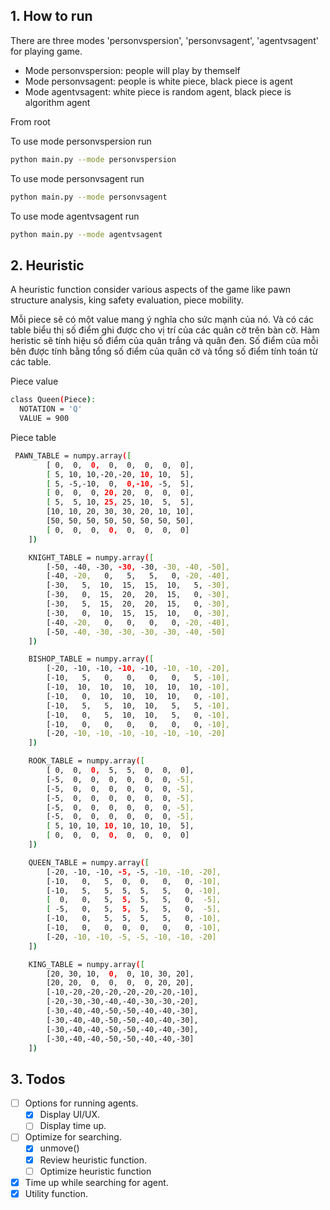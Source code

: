 
## 1. How to run
There are three modes 'personvspersion', 'personvsagent', 'agentvsagent' for playing game. 
+ Mode personvspersion: people will play by themself
+ Mode personvsagent: people is white piece, black piece is agent
+ Mode agentvsagent: white piece is random agent, black piece is algorithm agent

From root

To use mode personvspersion run
```bash
python main.py --mode personvspersion
```
To use mode personvsagent run
```bash
python main.py --mode personvsagent
```
To use mode agentvsagent run
```bash
python main.py --mode agentvsagent
```

## 2. Heuristic
A heuristic function consider various aspects of the game like pawn structure analysis, king safety evaluation, piece mobility.

Mỗi piece sẽ có một value mang ý nghĩa cho sức mạnh của nó. Và có các table biểu thị số điểm ghi được cho vị trí của các quân cờ trên bàn cờ. Hàm heristic sẽ tính hiệu số điểm của quân trắng và quân đen. Số điểm của mỗi bên được tính bằng tổng số điểm của quân cờ và tổng số điểm tính toán từ các table.

Piece value
```bash
class Queen(Piece):
  NOTATION = 'Q'
  VALUE = 900

```

Piece table
```bash
 PAWN_TABLE = numpy.array([
        [ 0,  0,  0,  0,  0,  0,  0,  0],
        [ 5, 10, 10,-20,-20, 10, 10,  5],
        [ 5, -5,-10,  0,  0,-10, -5,  5],
        [ 0,  0,  0, 20, 20,  0,  0,  0],
        [ 5,  5, 10, 25, 25, 10,  5,  5],
        [10, 10, 20, 30, 30, 20, 10, 10],
        [50, 50, 50, 50, 50, 50, 50, 50],
        [ 0,  0,  0,  0,  0,  0,  0,  0]
    ])

    KNIGHT_TABLE = numpy.array([
        [-50, -40, -30, -30, -30, -30, -40, -50],
        [-40, -20,   0,   5,   5,   0, -20, -40],
        [-30,   5,  10,  15,  15,  10,   5, -30],
        [-30,   0,  15,  20,  20,  15,   0, -30],
        [-30,   5,  15,  20,  20,  15,   0, -30],
        [-30,   0,  10,  15,  15,  10,   0, -30],
        [-40, -20,   0,   0,   0,   0, -20, -40],
        [-50, -40, -30, -30, -30, -30, -40, -50]
    ])

    BISHOP_TABLE = numpy.array([
        [-20, -10, -10, -10, -10, -10, -10, -20],
        [-10,   5,   0,   0,   0,   0,   5, -10],
        [-10,  10,  10,  10,  10,  10,  10, -10],
        [-10,   0,  10,  10,  10,  10,   0, -10],
        [-10,   5,   5,  10,  10,   5,   5, -10],
        [-10,   0,   5,  10,  10,   5,   0, -10],
        [-10,   0,   0,   0,   0,   0,   0, -10],
        [-20, -10, -10, -10, -10, -10, -10, -20]
    ])

    ROOK_TABLE = numpy.array([
        [ 0,  0,  0,  5,  5,  0,  0,  0],
        [-5,  0,  0,  0,  0,  0,  0, -5],
        [-5,  0,  0,  0,  0,  0,  0, -5],
        [-5,  0,  0,  0,  0,  0,  0, -5],
        [-5,  0,  0,  0,  0,  0,  0, -5],
        [-5,  0,  0,  0,  0,  0,  0, -5],
        [ 5, 10, 10, 10, 10, 10, 10,  5],
        [ 0,  0,  0,  0,  0,  0,  0,  0]
    ])

    QUEEN_TABLE = numpy.array([
        [-20, -10, -10, -5, -5, -10, -10, -20],
        [-10,   0,   5,  0,  0,   0,   0, -10],
        [-10,   5,   5,  5,  5,   5,   0, -10],
        [  0,   0,   5,  5,  5,   5,   0,  -5],
        [ -5,   0,   5,  5,  5,   5,   0,  -5],
        [-10,   0,   5,  5,  5,   5,   0, -10],
        [-10,   0,   0,  0,  0,   0,   0, -10],
        [-20, -10, -10, -5, -5, -10, -10, -20]
    ])

    KING_TABLE = numpy.array([
        [20, 30, 10,  0,  0, 10, 30, 20],
        [20, 20,  0,  0,  0,  0, 20, 20],
        [-10,-20,-20,-20,-20,-20,-20,-10],
        [-20,-30,-30,-40,-40,-30,-30,-20],
        [-30,-40,-40,-50,-50,-40,-40,-30],
        [-30,-40,-40,-50,-50,-40,-40,-30],
        [-30,-40,-40,-50,-50,-40,-40,-30],
        [-30,-40,-40,-50,-50,-40,-40,-30]
    ])
```


## 3. Todos
+ [ ] Options for running agents.
    + [x] Display UI/UX.
    + [ ] Display time up.
+ [ ] Optimize for searching.
  + [x] unmove()
  + [x] Review heuristic function.
  + [ ] Optimize heuristic function
+ [x] Time up while searching for agent.
+ [x] Utility function. 
